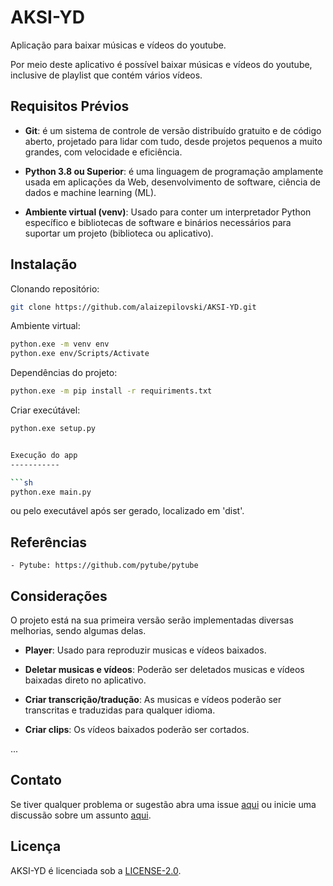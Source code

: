 # AKSI-YD
Aplicação para baixar músicas e vídeos do youtube.

Por meio deste aplicativo é possível baixar músicas e vídeos do youtube, inclusive de playlist que contém vários vídeos.

Requisitos Prévios
-----------

- **Git**: é um sistema de controle de versão distribuído gratuito e de código aberto, projetado para lidar com tudo, desde projetos pequenos a muito grandes, com velocidade e eficiência.

- **Python 3.8 ou Superior**: é uma linguagem de programação amplamente usada em aplicações da Web, desenvolvimento de software, ciência de dados e machine learning (ML).

- **Ambiente virtual (venv)**: Usado para conter um interpretador Python específico e bibliotecas de software e binários necessários para suportar um projeto (biblioteca ou aplicativo).


Instalação
-----------

Clonando repositório:

```sh
git clone https://github.com/alaizepilovski/AKSI-YD.git
```

Ambiente virtual:

```sh
python.exe -m venv env
python.exe env/Scripts/Activate
```

Dependências do projeto:

```sh
python.exe -m pip install -r requiriments.txt
```

Criar execútável:

```sh
python.exe setup.py


Execução do app
-----------

```sh
python.exe main.py
```
ou pelo executável após ser gerado, localizado em 'dist'.

Referências
-----------
    - Pytube: https://github.com/pytube/pytube

Considerações
-----------

O projeto está na sua primeira versão serão implementadas diversas melhorias, sendo algumas delas.

- **Player**: Usado para reproduzir musicas e vídeos baixados.

- **Deletar musicas e vídeos**: Poderão ser deletados musicas e vídeos baixadas direto no aplicativo.

- **Criar transcrição/tradução**: As musicas e vídeos poderão ser transcritas e traduzidas para qualquer idioma.

- **Criar clips**: Os vídeos baixados poderão ser cortados.

...

Contato
-----------
Se tiver qualquer problema or sugestão abra uma issue [aqui](https://github.com/alaizepilovski/AKSI-YD/issues) ou inicie uma discussão sobre um assunto [aqui](https://github.com/alaizepilovski/AKSI-YD/discussions).

Licença
-----------
AKSI-YD é licenciada sob a [LICENSE-2.0](LICENSE).




